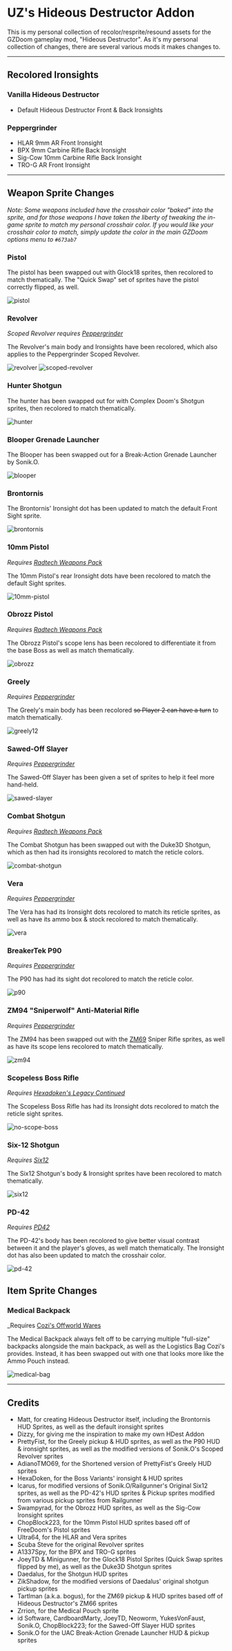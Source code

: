 # UZ's Hideous Destructor Addon

This is my personal collection of recolor/resprite/resound assets for the GZDoom gameplay mod, "Hideous Destructor".  As it's my personal collection of changes, there are several various mods it makes changes to.

---
## Recolored Ironsights

### Vanilla Hideous Destructor
- Default Hideous Destructor Front & Back Ironsights

### Peppergrinder
- HLAR 9mm AR Front Ironsight
- BPX 9mm Carbine Rifle Back Ironsight
- Sig-Cow 10mm Carbine Rifle Back Ironsight
- TRO-G AR Front Ironsight

---
## Weapon Sprite Changes
_Note: Some weapons included have the crosshair color "baked" into the sprite, and for those weapons I have taken the liberty of tweaking the in-game sprite to match my personal crosshair color.  If you would like your crosshair color to match, simply update the color in the main GZDoom options menu to `#673ab7`_

### Pistol
The pistol has been swapped out with Glock18 sprites, then recolored to match thematically.  The "Quick Swap" set of sprites have the pistol correctly flipped, as well.

![pistol](./screenshots/pistol.png)

### Revolver
_Scoped Revolver requires [Peppergrinder](https://gitlab.com/hdiscord-saltmines/hd-peppergrinder)_

The Revolver's main body and Ironsights have been recolored, which also applies to the Peppergrinder Scoped Revolver.

![revolver](./screenshots/revolver.png) ![scoped-revolver](./screenshots/scoped-revolver.png)

### Hunter Shotgun
The hunter has been swapped out for with Complex Doom's Shotgun sprites, then recolored to match thematically.

![hunter](./screenshots/hunter.png)

### Blooper Grenade Launcher
The Blooper has been swapped out for a Break-Action Grenade Launcher by Sonik.O.

![blooper](./screenshots/blooper.png)

### Brontornis
The Brontornis' Ironsight dot has been updated to match the default Front Sight sprite.

![brontornis](./screenshots/brontornis.png)

### 10mm Pistol
_Requires [Radtech Weapons Pack](https://github.com/swampyrad/RadTechWeaponsPack)_

The 10mm Pistol's rear Ironsight dots have been recolored to match the default Sight sprites.

![10mm-pistol](./screenshots/10mm-pistol.png)

### Obrozz Pistol
_Requires [Radtech Weapons Pack](https://github.com/swampyrad/RadTechWeaponsPack)_

The Obrozz Pistol's scope lens has been recolored to differentiate it from the base Boss as well as match thematically.

![obrozz](./screenshots/obrozz.png)

### Greely
_Requires [Peppergrinder](https://gitlab.com/hdiscord-saltmines/hd-peppergrinder)_

The Greely's main body has been recolored ~~so Player 2 can have a turn~~ to match thematically.

![greely12](./screenshots/greely12.png)

### Sawed-Off Slayer
_Requires [Peppergrinder](https://gitlab.com/hdiscord-saltmines/hd-peppergrinder)_

The Sawed-Off Slayer has been given a set of sprites to help it feel more hand-held.

![sawed-slayer](./screenshots/sawed-slayer.png)

### Combat Shotgun
_Requires [Radtech Weapons Pack](https://github.com/swampyrad/RadTechWeaponsPack)_

The Combat Shotgun has been swapped out with the Duke3D Shotgun, which as then had its ironsights recolored to match the reticle colors.

![combat-shotgun](./screenshots/combat-shotgun.png)


### Vera 
_Requires [Peppergrinder](https://gitlab.com/hdiscord-saltmines/hd-peppergrinder)_

The Vera has had its Ironsight dots recolored to match its reticle sprites, as well as have its ammo box & stock recolored to match thematically.

![vera](./screenshots/vera.png)

### BreakerTek P90 
_Requires [Peppergrinder](https://gitlab.com/hdiscord-saltmines/hd-peppergrinder)_

The P90 has had its sight dot recolored to match the reticle color.

![p90](./screenshots/p90.png)

### ZM94 "Sniperwolf" Anti-Material Rifle
_Requires [Peppergrinder](https://gitlab.com/hdiscord-saltmines/hd-peppergrinder)_

The ZM94 has been swapped out with the [ZM69]() Sniper Rifle sprites, as well as have its scope lens recolored to match thematically.

![zm94](./screenshots/zm94.png)

### Scopeless Boss Rifle 
_Requires [Hexadoken's Legacy Continued](https://github.com/Gay-Snake-Squad/HexaDoken-Legacy-Continued)_

The Scopeless Boss Rifle has had its Ironsight dots recolored to match the reticle sight sprites.

![no-scope-boss](./screenshots/no-scope-boss.png)

### Six-12 Shotgun
_Requires [Six12](https://gitlab.com/icarus-innovations/hdest-addons/six12)_

The Six12 Shotgun's body & Ironsight sprites have been recolored to match thematically.

![six12](./screenshots/six12.png)

### PD-42
_Requires [PD42](https://gitlab.com/icarus-innovations/hdest-addons/pd-42)_

The PD-42's body has been recolored to give better visual contrast between it and the player's gloves, as well match thematically.  The Ironsight dot has also been updated to match the crosshair color.

![pd-42](./screenshots/pd-42.png)

## Item Sprite Changes

### Medical Backpack
_Requires [Cozi's Offworld Wares](https://github.com/Deadondev/Cozis-Offworld-Wares)

The Medical Backpack always felt off to be carrying multiple "full-size" backpacks alongside the main backpack, as well as the Logistics Bag Cozi's provides.  Instead, it has been swapped out with one that looks more like the Ammo Pouch instead.

![medical-bag](./screenshots/medical-bag.png)

---
## Credits

- Matt, for creating Hideous Destructor itself, including the Brontornis HUD Sprites, as well as the default ironsight sprites
- Dizzy, for giving me the inspiration to make my own HDest Addon
- PrettyFist, for the Greely pickup & HUD sprites, as well as the P90 HUD & ironsight sprites, as well as the modified versions of Sonik.O's Scoped Revolver sprites
- AdianoTMO69, for the Shortened version of PrettyFist's Greely HUD sprites
- HexaDoken, for the Boss Variants' ironsight & HUD sprites
- Icarus, for modified versions of Sonik.O/Railgunner's Original Six12 sprites, as well as the PD-42's HUD sprites & Pickup sprites modified from various pickup sprites from Railgunner
- Swampyrad, for the Obrozz HUD sprites, as well as the Sig-Cow Ironsight sprites
- ChopBlock223, for the 10mm Pistol HUD sprites based off of FreeDoom's Pistol sprites
- Ultra64, for the HLAR and Vera sprites
- Scuba Steve for the original Revolver sprites
- A1337Spy, for the BPX and TRO-G sprites
- JoeyTD & Minigunner, for the Glock18 Pistol Sprites (Quick Swap sprites flipped by me), as well as the Duke3D Shotgun sprites
- Daedalus, for the Shotgun HUD sprites
- ZikShadow, for the modified versions of Daedalus' original shotgun pickup sprites
- Tartlman (a.k.a. bogus), for the ZM69 pickup & HUD sprites based off of Hideous Destructor's ZM66 sprites
- Zrrion, for the Medical Pouch sprite
- id Software, CardboardMarty, JoeyTD, Neoworm, YukesVonFaust, Sonik.O, ChopBlock223; for the Sawed-Off Slayer HUD sprites
- Sonik.O for the UAC Break-Action Grenade Launcher HUD & pickup sprites
